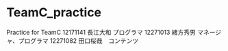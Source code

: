 # TeamC_practice
Practice for TeamC
12171141 長江大和 プログラマ
12271013 緒方秀男 マネージャ、プログラマ
12271082 田口桜哉　コンテンツ